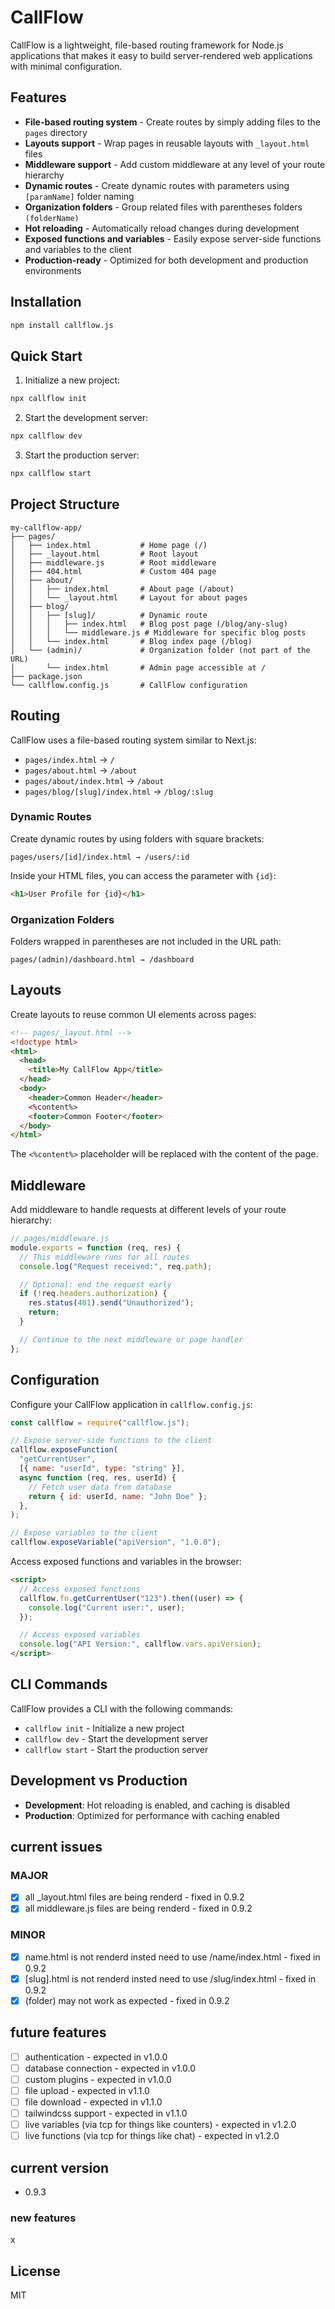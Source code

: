 # CallFlow

CallFlow is a lightweight, file-based routing framework for Node.js applications that makes it easy to build server-rendered web applications with minimal configuration.

## Features

- **File-based routing system** - Create routes by simply adding files to the `pages` directory
- **Layouts support** - Wrap pages in reusable layouts with `_layout.html` files
- **Middleware support** - Add custom middleware at any level of your route hierarchy
- **Dynamic routes** - Create dynamic routes with parameters using `[paramName]` folder naming
- **Organization folders** - Group related files with parentheses folders `(folderName)`
- **Hot reloading** - Automatically reload changes during development
- **Exposed functions and variables** - Easily expose server-side functions and variables to the client
- **Production-ready** - Optimized for both development and production environments

## Installation

```bash
npm install callflow.js
```

## Quick Start

1. Initialize a new project:

```bash
npx callflow init
```

2. Start the development server:

```bash
npx callflow dev
```

3. Start the production server:

```bash
npx callflow start
```

## Project Structure

```
my-callflow-app/
├── pages/
│   ├── index.html           # Home page (/)
│   ├── _layout.html         # Root layout
│   ├── middleware.js        # Root middleware
│   ├── 404.html             # Custom 404 page
│   ├── about/
│   │   ├── index.html       # About page (/about)
│   │   └── _layout.html     # Layout for about pages
│   ├── blog/
│   │   ├── [slug]/          # Dynamic route
│   │   │   ├── index.html   # Blog post page (/blog/any-slug)
│   │   │   └── middleware.js # Middleware for specific blog posts
│   │   └── index.html       # Blog index page (/blog)
│   └── (admin)/             # Organization folder (not part of the URL)
│       └── index.html       # Admin page accessible at /
├── package.json
└── callflow.config.js       # CallFlow configuration
```

## Routing

CallFlow uses a file-based routing system similar to Next.js:

- `pages/index.html` → `/`
- `pages/about.html` → `/about`
- `pages/about/index.html` → `/about`
- `pages/blog/[slug]/index.html` → `/blog/:slug`

### Dynamic Routes

Create dynamic routes by using folders with square brackets:

```
pages/users/[id]/index.html → /users/:id
```

Inside your HTML files, you can access the parameter with `{id}`:

```html
<h1>User Profile for {id}</h1>
```

### Organization Folders

Folders wrapped in parentheses are not included in the URL path:

```
pages/(admin)/dashboard.html → /dashboard
```

## Layouts

Create layouts to reuse common UI elements across pages:

```html
<!-- pages/_layout.html -->
<!doctype html>
<html>
  <head>
    <title>My CallFlow App</title>
  </head>
  <body>
    <header>Common Header</header>
    <%content%>
    <footer>Common Footer</footer>
  </body>
</html>
```

The `<%content%>` placeholder will be replaced with the content of the page.

## Middleware

Add middleware to handle requests at different levels of your route hierarchy:

```javascript
// pages/middleware.js
module.exports = function (req, res) {
  // This middleware runs for all routes
  console.log("Request received:", req.path);

  // Optional: end the request early
  if (!req.headers.authorization) {
    res.status(401).send("Unauthorized");
    return;
  }

  // Continue to the next middleware or page handler
};
```

## Configuration

Configure your CallFlow application in `callflow.config.js`:

```javascript
const callflow = require("callflow.js");

// Expose server-side functions to the client
callflow.exposeFunction(
  "getCurrentUser",
  [{ name: "userId", type: "string" }],
  async function (req, res, userId) {
    // Fetch user data from database
    return { id: userId, name: "John Doe" };
  },
);

// Expose variables to the client
callflow.exposeVariable("apiVersion", "1.0.0");
```

Access exposed functions and variables in the browser:

```html
<script>
  // Access exposed functions
  callflow.fn.getCurrentUser("123").then((user) => {
    console.log("Current user:", user);
  });

  // Access exposed variables
  console.log("API Version:", callflow.vars.apiVersion);
</script>
```

## CLI Commands

CallFlow provides a CLI with the following commands:

- `callflow init` - Initialize a new project
- `callflow dev` - Start the development server
- `callflow start` - Start the production server

## Development vs Production

- **Development**: Hot reloading is enabled, and caching is disabled
- **Production**: Optimized for performance with caching enabled

## current issues

### MAJOR

- [x] all \_layout.html files are being renderd - fixed in 0.9.2
- [x] all middleware.js files are being renderd - fixed in 0.9.2

### MINOR

- [x] name.html is not renderd insted need to use /name/index.html - fixed in 0.9.2
- [x] [slug].html is not renderd insted need to use /slug/index.html - fixed in 0.9.2
- [x] (folder) may not work as expected - fixed in 0.9.2

## future features

- [ ] authentication - expected in v1.0.0
- [ ] database connection - expected in v1.0.0
- [ ] custom plugins - expected in v1.0.0
- [ ] file upload - expected in v1.1.0
- [ ] file download - expected in v1.1.0
- [ ] tailwindcss support - expected in v1.1.0
- [ ] live variables (via tcp for things like counters) - expected in v1.2.0
- [ ] live functions (via tcp for things like chat) - expected in v1.2.0

## current version

- 0.9.3


### new features

x

## License

MIT
